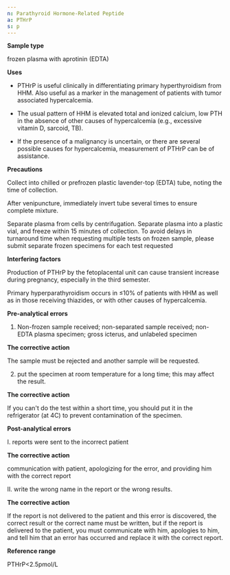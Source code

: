 ```yaml
---
n: Parathyroid Hormone-Related Peptide 
a: PTHrP
s: p
---
```


 
__Sample type__

frozen plasma with aprotinin (EDTA) 

__Uses__

-	PTHrP is useful clinically in differentiating primary hyperthyroidism from HHM. Also useful as a marker in the management of patients with tumor associated hypercalcemia.

-	The usual pattern of HHM is elevated total and ionized calcium, low PTH in the absence of other causes of hypercalcemia (e.g., excessive vitamin D, sarcoid, TB). 

-	If the presence of a malignancy is uncertain, or there are several possible causes for hypercalcemia, measurement of PTHrP can be of assistance.

__Precautions__ 

Collect into chilled or prefrozen plastic lavender-top (EDTA) tube, noting the time of collection.

After venipuncture, immediately invert tube several times to ensure complete mixture. 

Separate plasma from cells by centrifugation. Separate plasma into a plastic vial, and freeze within 15 minutes of collection. To avoid delays in turnaround time when requesting multiple tests on frozen sample, please submit separate frozen specimens for each test requested

__Interfering factors__

Production of PTHrP by the fetoplacental unit can cause transient increase during pregnancy, especially in the third semester. 

Primary hyperparathyroidism occurs in ≤10% of patients with HHM as well as in those receiving thiazides, or with other causes of hypercalcemia.



__Pre-analytical errors__

1.	Non-frozen sample received; non-separated sample received; non-EDTA plasma specimen; gross icterus, and unlabeled specimen 

__The corrective action__ 

The sample must be rejected and another sample will be requested.

2.	put the specimen at room temperature for a long time; this may affect the result.

__The corrective action__

If you can't do the test within a short time, you should put it in the refrigerator (at 4C) to prevent contamination of the specimen.

__Post-analytical errors__

I.	reports were sent to the incorrect patient

__The corrective action__

communication with patient, apologizing for the error, and providing him with the correct report

II.	write the wrong name in the report or the wrong results.

__The corrective action__

If the report is not delivered to the patient and this error is discovered, the correct result or the correct name must be written, but if the report is delivered to the patient, you must communicate with him, apologies to him, and tell him that an error has occurred and replace it with the correct report.

__Reference range__

PTHrP<2.5pmol/L